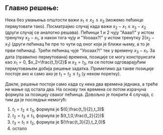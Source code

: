 ﻿## Главно решење:
Нека без умањења општости важи $x_1\leq x_2\leq x_3$ (можемо пећинце пермутовати тако). Посматрајмо случај када важи $x_2-x_1 \leq x_3-x_2$ (други случај се аналогно решава). Пећинци $1$ и $2$ чују "Аааа!!" у истом тренутку $x_2-x_1$, а након тога чују и "Уооаах?!" у истом тренутку $2(x_2-x_1)$ (други пећинац ће пре то чути од оног који је ближи њему, а то је први пећинац). Трећи пећинац чује "Уооаах?!" тек у времену $x_3-x_1$. За дата (правилно пермутована) времена, позиције се могу конструисати као $x_1=0$, $x_2=\frac{t_1}{2}$ и $x_3=t_3$, па се потом одговарајућим пермутовањем добија решење задатка. Приметимо да такве позиције постоје ако и само ако је $t_1=t_2\leq t_3$ (у неком поретку).

Дакле, решење постоји само када су нека два времена једнака, а треће не мање од остала два. На основу тих времена се потом израчуна формула за позицију сваког пећинца. Довољно је покрити $4$ случаја, с тим да је последњи немогућ:

 1. $t_1=t_2\leq t_3$, формула је $(0,\frac{t_1}{2},t_3)$
 2. $t_2=t_3\leq t_1$, формула је $(t_1,0,\frac{t_2}{2})$
 3. $t_3=t_1\leq t_2$, формула је $(\frac{t_3}{2},t_2,0)$
 4. остало

